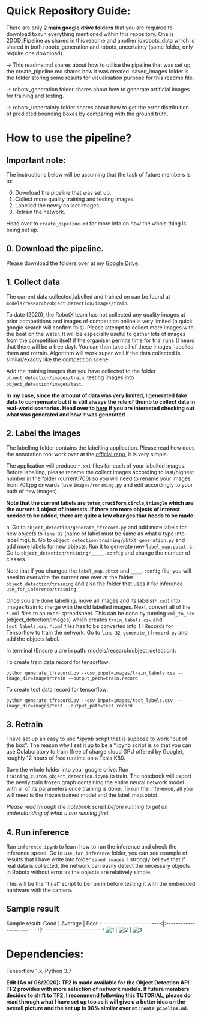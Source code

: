 # Quick Repository Guide:

There are only **2 main google drive folders** that you are required to download to run everything mentioned within this repository. One is 2DOD_Pipeline as shared in this readme and another is robotx_data which is shared in both robotx_generation and robotx_uncertainty (same folder, only require one download). 

-> This readme.md shares about how to utilise the pipeline that was set up, the create_pipeline.md shares how it was created. saved_images folder is the folder storing some results for visualisation purpose for this readme file.

-> robotx_generation folder shares about how to generate artificial images for training and testing.

-> robotx_uncertainty folder shares about how to get the error distribution of predicted bounding boxes by comparing with the ground truth.

# How to use the pipeline?

## Important note:

The instructions below will be assuming that the task of future members is to:

0. Download the pipeline that was set up.
1. Collect more quality training and testing images.
2. Labelled the newly collect images.
3. Retrain the network.

Head over to `create_pipeline.md` for more info on how the whole thing is being set up.

## 0. Download the pipeline.

Please download the folders over at my [Google Drive](https://drive.google.com/drive/folders/1669iQFZg1kmxT-e_k6j4973mFD11Sb7v?usp=sharing).


## 1. Collect data

The current data collected,labelled and trained on can be found at `models/research/object_detection/images/train`.

To date (2020), the RobotX team has not collected any quality images at prior competitions and images of competition online is very limited (a quick google search will confirm this). Please attempt to collect more images with the boat on the water. It will be especially useful to gather lots of images from the competition itself if the organiser permits time for trial runs (I heard that there will be a free day). You can then take all of these images, labelled them and retrain. Algorithm will work super well if the data collected is similar/exactly like the competition scene.

Add the training images that you have collected to the folder `object_detection/images/train`, testing images into `object_detection/images/test`.

**In my case, since the amount of data was very limited, I generated fake data to compensate but it is still always the rule of thumb to collect data in real-world scenarios. Head over to [here](https://github.com/timothylimyl/robotx_od_pipeline/tree/master/robotx_generation) if you are interested checking out what was generated and how it was generated**

## 2. Label the images

The labelImg folder contains the labelling application. Please read how does the annotation tool work over at the [official repo](https://github.com/tzutalin/labelImg), it is very simple.

The application will produce `*.xml` files for each of your labelled images. Before labelling, please rename the collect images according to 
last/highest number in the folder (current:700) so you will need to rename your images from 701.jpg onwards (use `images/renaming.py` and edit accordingly to your path of new images). 

**Note that the current labels are `totem`,`cruciform`,`circle`,`triangle` which are the current 4 object of interests. If there are more objects of interest needed to be added, there are quite a few changes that needs to be made:**

a. Go to `object_detection/generate_tfrecord.py` and add more labels for new objects to `line 32` (name of label must be same as what u type into labelImg).
b. Go to `object_detection/training/pbtxt_generation.py` and add more labels for new objects. Run it to generate new `label_map.pbtxt`.
c. Go to `object_detection/training/_____.config` and change the number of classes.

Note that if you changed the `label_map.pbtxt` and `____.config` file, you will need to overwrite the current one over at the folder `object_detection/training` and also the folder that uses it for inference `use_for_inference/training`

Once you are done labelling, move all images and its labels(`*.xml`) into images/train to merge with the old labelled images. Next, convert all of the `*.xml` files to an excel spreadsheet. This can be done by running `xml_to_csv` (object_detection/images) which creates `train_labels.csv` and `test_labels.csv`. `*.xml` files has to be converted into TFRecords for Tensorflow to train the network. Go to `line 32 generate_tfrecord.py` and add the objects label.

In terminal (Ensure u are in path: models/research/object_detection): 

To create train data record for tensorflow:

```
python generate_tfrecord.py --csv_input=images/train_labels.csv --image_dir=images/train --output_path=train.record
```

To create test data record for tensorflow:

```
python generate_tfrecord.py --csv_input=images/test_labels.csv  --image_dir=images/test --output_path=test.record

```

## 3. Retrain

I have set up an easy to use *.ipynb script that is suppose to work "out of the box". The reason why I set it up to be a *.ipynb script is so that you can use Colaboratory to train (free of charge cloud GPU offered by Google), roughly 12 hours of free runtime on a Tesla K80.

Save the whole folder into your google drive. Run `training_custom_object_detection.ipynb` to train. The notebook will export the newly train frozen graph containing the entire neural network model with all of its parameters once training is done. To run the inference, all you will need is the frozen trained model and the label_map.pbtxt. 

*Please read through the notebook script before running to get an understanding of what u are running first*


## 4. Run inference

Run `inference.ipynb` to learn how to run the inference and check the inference speed. Go to `use_for_inference` folder, you can see example of results that I have write into folder `saved_images`. I strongly believe that if real data is collected, the network can easily detect the necessary objects in Robotx without error as the objects are relatively simple.

This will be the "final" script to be run in before testing it with the embedded hardware with the camera.

## Sample result

Sample result:
Good            |  Average   | Poor
:-------------------------:|:-------------------------:|:-------------------------:
![1](saved_images/save7.jpg)   | ![2](saved_images/save4.jpg) | ![3](saved_images/save8.jpg)



# Dependencies:

Tensorflow 1.x, Python 3.7

**Edit (As of 08/2020): TF2 is made available for the Object Detection API. TF2 provides with more selection of network models. If future members decides to shift to TF2, I recommend following this [TUTORIAL](https://tensorflow-object-detection-api-tutorial.readthedocs.io/en/latest/index.html), please do read through what I have set up too as it will give u a better idea on the overall picture and the set up is 90% similar over at `create_pipeline.md`.**
